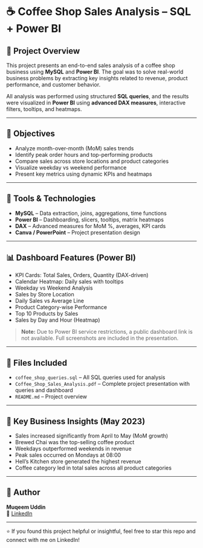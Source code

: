 # ☕ Coffee Shop Sales Analysis – SQL + Power BI

## 📌 Project Overview

This project presents an end-to-end sales analysis of a coffee shop business using **MySQL** and **Power BI**. The goal was to solve real-world business problems by extracting key insights related to revenue, product performance, and customer behavior.

All analysis was performed using structured **SQL queries**, and the results were visualized in **Power BI** using **advanced DAX measures**, interactive filters, tooltips, and heatmaps.

---

## 🎯 Objectives

- Analyze month-over-month (MoM) sales trends
- Identify peak order hours and top-performing products
- Compare sales across store locations and product categories
- Visualize weekday vs weekend performance
- Present key metrics using dynamic KPIs and heatmaps

---

## 🧰 Tools & Technologies

- **MySQL** – Data extraction, joins, aggregations, time functions
- **Power BI** – Dashboarding, slicers, tooltips, matrix heatmaps
- **DAX** – Advanced measures for MoM %, averages, KPI cards
- **Canva / PowerPoint** – Project presentation design

---

## 📊 Dashboard Features (Power BI)

- KPI Cards: Total Sales, Orders, Quantity (DAX-driven)
- Calendar Heatmap: Daily sales with tooltips
- Weekday vs Weekend Analysis
- Sales by Store Location
- Daily Sales vs Average Line
- Product Category-wise Performance
- Top 10 Products by Sales
- Sales by Day and Hour (Heatmap)

> **Note:** Due to Power BI service restrictions, a public dashboard link is not available. Full screenshots are included in the presentation.

---

## 📁 Files Included

- `coffee_shop_queries.sql` – All SQL queries used for analysis
- `Coffee_Shop_Sales_Analysis.pdf` – Complete project presentation with queries and dashboard
- `README.md` – Project overview

---

## 🧠 Key Business Insights (May 2023)

- Sales increased significantly from April to May (MoM growth)
- Brewed Chai was the top-selling coffee product
- Weekdays outperformed weekends in revenue
- Peak sales occurred on Mondays at 08:00
- Hell’s Kitchen store generated the highest revenue
- Coffee category led in total sales across all product categories

---

## 📩 Author

**Muqeem Uddin**  
🔗 [LinkedIn](www.linkedin.com/in/muqeem-uddin-0a9613319)

---

⭐ If you found this project helpful or insightful, feel free to star this repo and connect with me on LinkedIn!
